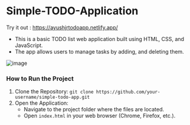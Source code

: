 # Simple-TODO-Application

Try it out : https://ayushjrtodoapp.netlify.app/

- This is a basic TODO list web application built using HTML, CSS, and JavaScript. 
- The app allows users to manage tasks by adding, and deleting them.

![image](https://github.com/user-attachments/assets/5d54289b-1570-4a5e-8a4a-c0f9fe4ab94e)

### How to Run the Project
1. Clone the Repository: `git clone https://github.com/your-username/simple-todo-app.git`
2. Open the Application:
   - Navigate to the project folder where the files are located.
   - Open `index.html` in your web browser (Chrome, Firefox, etc.).
